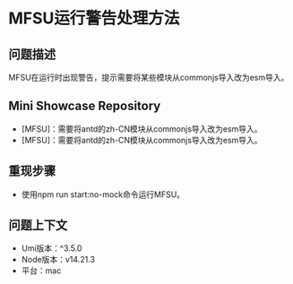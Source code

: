 # MFSU运行警告处理方法

## 问题描述

MFSU在运行时出现警告，提示需要将某些模块从commonjs导入改为esm导入。

## Mini Showcase Repository

- [MFSU]：需要将antd的zh-CN模块从commonjs导入改为esm导入。
- [MFSU]：需要将antd的zh-CN模块从commonjs导入改为esm导入。

## 重现步骤

- 使用npm run start:no-mock命令运行MFSU。

## 问题上下文

- Umi版本：^3.5.0
- Node版本：v14.21.3
- 平台：mac
